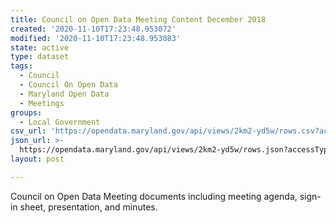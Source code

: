 ```yaml
---
title: Council on Open Data Meeting Content December 2018
created: '2020-11-10T17:23:48.953072'
modified: '2020-11-10T17:23:48.953083'
state: active
type: dataset
tags:
  - Council
  - Council On Open Data
  - Maryland Open Data
  - Meetings
groups:
  - Local Government
csv_url: 'https://opendata.maryland.gov/api/views/2km2-yd5w/rows.csv?accessType=DOWNLOAD'
json_url: >-
  https://opendata.maryland.gov/api/views/2km2-yd5w/rows.json?accessType=DOWNLOAD
layout: post

---
```

Council on Open Data Meeting documents including meeting agenda, sign-in sheet, presentation, and minutes.
